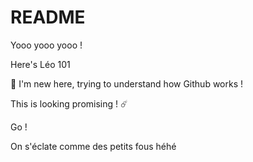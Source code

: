 # README

Yooo yooo yooo ! 

Here's Léo 101

💪 I'm new here, trying to understand how Github works !

This is looking promising ! ☄️

Go !

On s'éclate comme des petits fous héhé
